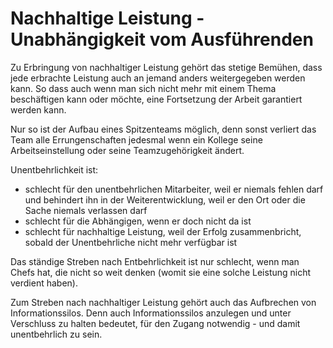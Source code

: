 # Nachhaltige Leistung - Unabhängigkeit vom Ausführenden

Zu Erbringung von nachhaltiger Leistung gehört das stetige Bemühen, dass jede erbrachte Leistung auch an jemand anders weitergegeben werden kann. So dass auch wenn man sich nicht mehr mit einem Thema beschäftigen kann oder möchte, eine Fortsetzung der Arbeit garantiert werden kann.

Nur so ist der Aufbau eines Spitzenteams möglich, denn sonst verliert das Team alle Errungenschaften jedesmal wenn ein Kollege seine Arbeitseinstellung oder seine Teamzugehörigkeit ändert.

Unentbehrlichkeit ist:
  - schlecht für den unentbehrlichen Mitarbeiter, weil er niemals fehlen darf und behindert ihn in der Weiterentwicklung, weil er den Ort oder die Sache niemals verlassen darf
  - schlecht für die Abhängigen, wenn er doch nicht da ist
  - schlecht für nachhaltige Leistung, weil der Erfolg zusammenbricht, sobald der Unentbehrliche nicht mehr verfügbar ist

Das ständige Streben nach Entbehrlichkeit ist nur schlecht, wenn man Chefs hat, die nicht so weit denken (womit sie eine solche Leistung nicht verdient haben).

Zum Streben nach nachhaltiger Leistung gehört auch das Aufbrechen von Informationssilos. 
Denn auch Informationssilos anzulegen und unter Verschluss zu halten bedeutet, für den Zugang notwendig - und damit unentbehrlich zu sein.